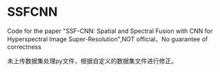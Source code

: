 # SSFCNN
Code for the paper "SSF-CNN: Spatial and Spectral Fusion with CNN for Hyperspectral Image Super-Resolution",NOT official，No guarantee of correctness

未上传数据集处理py文件，根据自定义的数据集文件进行修正。
